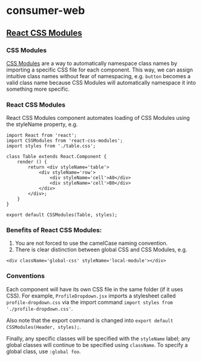 # consumer-web

## [React CSS Modules](https://github.com/gajus/react-css-modules#development)

### CSS Modules
[CSS Modules](https://github.com/css-modules/css-modules) are a way to automatically namespace class names by importing a specific CSS file for each component. This way, we can assign intuitive class names without fear of namespacing, e.g. ```button``` becomes a valid class name because CSS Modules will automatically namespace it into something more specific.

### React CSS Modules
React CSS Modules component automates loading of CSS Modules using the styleName property, e.g.

```
import React from 'react';
import CSSModules from 'react-css-modules';
import styles from './table.css';

class Table extends React.Component {
    render () {
        return <div styleName='table'>
            <div styleName='row'>
                <div styleName='cell'>A0</div>
                <div styleName='cell'>B0</div>
            </div>
        </div>;
    }
}

export default CSSModules(Table, styles);
```
### Benefits of React CSS Modules:

1. You are not forced to use the camelCase naming convention.
2. There is clear distinction between global CSS and CSS Modules, e.g.

```
<div className='global-css' styleName='local-module'></div>
```

### Conventions
Each component will have its own CSS file in the same folder (if it uses CSS). For example, ```ProfileDropdown.jsx``` imports a stylesheet called ```profile-dropdown.css``` via the import command ```import styles from './profile-dropdown.css'```.

Also note that the export command is changed into ```export default CSSModules(Header, styles);```.

Finally, any specific classes will be specified with the ```styleName``` label; any global classes will continue to be specified using ```className```. To specify a global class, use ```:global foo```.

##

